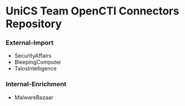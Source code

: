 # UniCS Team OpenCTI Connectors Repository

### External-Import

- SecurityAffairs
- BleepingComputer
- TalosIntelligence

### Internal-Enrichment

- MalwareBazaar